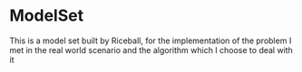 # ModelSet
This is a model set built by Riceball, for the implementation of the problem I met in the real world scenario and the algorithm which I choose to deal with it
